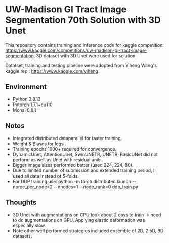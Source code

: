# UW-Madison GI Tract Image Segmentation 70th Solution with 3D Unet

This repository contains training and inference code for kaggle competition: https://www.kaggle.com/competitions/uw-madison-gi-tract-image-segmentation.
3D dataset with 3D Unet were used for solution.

Datatset, training and testing pipeline were adopted from Yiheng Wang's kaggle rep.: https://www.kaggle.com/yiheng.


## Environment
- Python 3.8.13
- Pytorch 1.7.1+cu110
- Monai 0.8.1

## Notes
- Integrated distributed dataparallel for faster training. 
- Weight & Biases for logs .
- Training epochs 1000+ required for convergence.
- DynamicUnet, AttentionUnet, SwinUNETR, UNETR, BasicUNet did not perform as well as Unet with residual units.
- Bigger image sizes performed better (used 224, 224, 80).
- Due to limited number of submission and extended training period, I used all data instead of 5-folds. 
- For DDP training use: python -m torch.distributed.launch --nproc_per_node=2 --nnodes=1 --node_rank=0 ddp_train.py

## Thoughts
- 3D Unet with augmentations on CPU took about 2 days to train -> need to do augmentations on GPU. Applying elastic deformation was especially slow.
- Note other well performed strategies included ensemble of 2D, 2.5D, 3D datasets.

